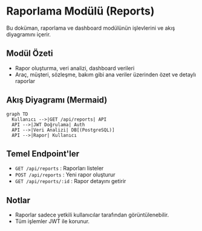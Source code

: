 # Raporlama Modülü (Reports)

Bu doküman, raporlama ve dashboard modülünün işlevlerini ve akış diyagramını içerir.

## Modül Özeti
- Rapor oluşturma, veri analizi, dashboard verileri
- Araç, müşteri, sözleşme, bakım gibi ana veriler üzerinden özet ve detaylı raporlar

## Akış Diyagramı (Mermaid)
```mermaid
graph TD
  Kullanıcı -->|GET /api/reports| API
  API -->|JWT Doğrulama| Auth
  API -->|Veri Analizi| DB[(PostgreSQL)]
  API -->|Rapor| Kullanıcı
```

## Temel Endpoint'ler
- `GET /api/reports` : Raporları listeler
- `POST /api/reports` : Yeni rapor oluşturur
- `GET /api/reports/:id` : Rapor detayını getirir

## Notlar
- Raporlar sadece yetkili kullanıcılar tarafından görüntülenebilir.
- Tüm işlemler JWT ile korunur.
